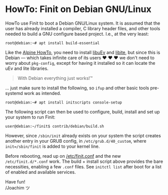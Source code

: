 HowTo: Finit on Debian GNU/Linux
================================

HowTo use Finit to boot a Debian GNU/Linux system.  It is assumed that
the user has already installed a compiler, C library header files, and
other tools needed to build a GNU configure based project.  I.e., at
the very least:

    root@debian:~# apt install build-essential

Like the [Alpine HowTo](../alpine/), you need to install [libuEv][] and
[libite][], but since this is Debian — which takes infinite care of its
users ♥ ♥ ♥ we don't need to worry about `pkg-config`, except for having
it installed so it can locate the uEv and lite libraries.

> With Debian everything just works!™

... just make sure to install the following, so `ifup` and other basic
tools pre-systemd work as intended.

    root@debian:~# apt install initscripts console-setup

The following script can then be used to configure, build, install and
set up your system to run Finit:

    user@debian:~/finit$ contrib/debian/build.sh

However, since `/sbin/init` already exists on your system the script
creates another entry in your GRUB config, in `/etc/grub.d/40_custom`,
where `init=/sbin/finit` is added to your kernel line.

Before rebooting, read up on [/etc/finit.conf](finit.conf) and the new
`/etc/finit.d/*.conf` work.  The build + install script above provides
the bare necessities, enabling a few `.conf` files.  See `initctl list`
after boot for a list of enabled and available services.

Have fun!  
 /Joachim ツ

[libuEv]: https://github.com/troglobit/libuev
[libite]: https://github.com/troglobit/libite
